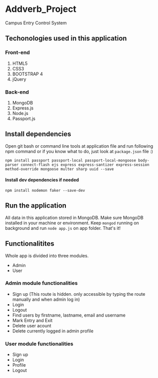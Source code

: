 # Addverb_Project
Campus Entry Control System

## Techonologies used in this application

### Front-end

1. HTML5
2. CSS3
3. BOOTSTRAP 4
4. jQuery

### Back-end

1. MongoDB
2. Express.js
3. Node.js
4. Passport.js

## Install dependencies
Open git bash or command line tools at application file and run following npm command or if you know what to do, just look at `package.json` file :)

`npm install passport passport-local passport-local-mongoose body-parser connect-flash ejs express express-santizer express-session method-override mongoose multer sharp uuid --save`

#### Install dev dependencies if needed
`npm install nodemon faker --save-dev`

## Run the application
All data in this application stored in MongoDB. Make sure MongoDB installed in your machine or environment. Keep `mongod` running on background and run `node app.js` on app folder. That's it! 

## Functionalitites

Whole app is divided into three modules.

* Admin
* User

### Admin module functionalities
* Sign up (This route is hidden. only accessible by typing the route manually and when admin log in)
* Login
* Logout
* Find users by firstname, lastname, email and username
* Mark Entry and Exit
* Delete user acount
* Delete currently logged in admin profile

### User module functionalities
* Sign up
* Login
* Profile
* Logout